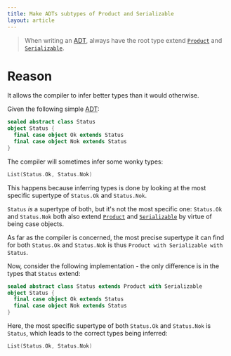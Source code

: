 ```yaml
---
title: Make ADTs subtypes of Product and Serializable
layout: article
---
```


> When writing an [ADT], always have the root type extend [`Product`] and [`Serializable`].

# Reason

It allows the compiler to infer better types than it would otherwise.

Given the following simple [ADT]:

```scala mdoc
sealed abstract class Status
object Status {
  final case object Ok extends Status
  final case object Nok extends Status
}
```

The compiler will sometimes infer some wonky types:

```scala mdoc
List(Status.Ok, Status.Nok)
```

This happens because inferring types is done by looking at the most specific supertype of `Status.Ok` and `Status.Nok`.

`Status` *is* a supertype of both, but it's not the most specific one: `Status.Ok` and `Status.Nok` both also extend [`Product`] and [`Serializable`] by virtue of being case objects.

As far as the compiler is concerned, the most precise supertype it can find for both `Status.Ok` and `Status.Nok` is thus `Product with Serializable with Status`.

Now, consider the following implementation - the only difference is in the types that `Status` extend:

```scala mdoc:reset
sealed abstract class Status extends Product with Serializable
object Status {
  final case object Ok extends Status
  final case object Nok extends Status
}
```

Here, the most specific supertype of both `Status.Ok` and `Status.Nok` is `Status`, which leads to the correct types being inferred:

```scala mdoc
List(Status.Ok, Status.Nok)
```

[ADT]:../definitions/adt.html
[`Product`]:https://www.scala-lang.org/api/2.12.8/scala/Product.html
[`Serializable`]:https://www.scala-lang.org/api/2.12.8/scala/Serializable.html
